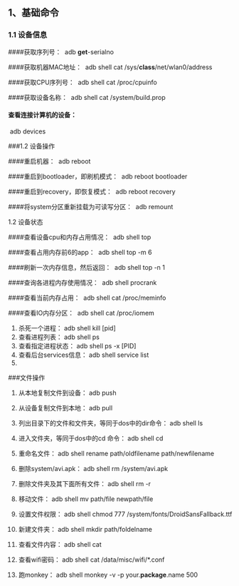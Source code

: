## 1、基础命令

### 1.1 设备信息

####获取序列号：
​           adb **get**-serialno

####获取机器MAC地址：
​           adb shell cat /sys/**class**/net/wlan0/address

####获取CPU序列号：
​          adb shell cat /proc/cpuinfo

####获取设备名称：
​          adb shell cat /system/build.prop

#### 查看连接计算机的设备：
​           adb devices



###1.2 设备操作

####重启机器：
​           adb reboot

####重启到bootloader，即刷机模式：
​           adb reboot     bootloader

####重启到recovery，即恢复模式：
​           adb reboot     recovery

####将system分区重新挂载为可读写分区：
​          adb remount



1.2 设备状态

####查看设备cpu和内存占用情况：
​          adb shell top

####查看占用内存前6的app：
​          adb shell top -m 6

####刷新一次内存信息，然后返回：
​          adb shell top -n 1

####查询各进程内存使用情况：
​          adb shell procrank

####查看当前内存占用：
​          adb shell cat /proc/meminfo

####查看IO内存分区：
​          adb shell cat /proc/iomem



1. 杀死一个进程：
             adb shell kill [pid]
2. 查看进程列表：
             adb shell ps
3. 查看指定进程状态：
             adb shell ps -x [PID]
4. 查看后台services信息：
             adb shell service list
5. 



###文件操作

1. 从本地复制文件到设备：
             adb push <local>     <remote>
2. 从设备复制文件到本地：
             adb pull <remote> <local>
3. 列出目录下的文件和文件夹，等同于dos中的dir命令：
             adb shell ls
4. 进入文件夹，等同于dos中的cd 命令：
             adb shell cd <folder>
5. 重命名文件：
             adb shell rename path/oldfilename path/newfilename
6. 删除system/avi.apk：
             adb shell rm /system/avi.apk
7. 删除文件夹及其下面所有文件：
             adb shell rm -r <folder>
8. 移动文件：
             adb shell mv path/file newpath/file
9. 设置文件权限：
             adb shell chmod 777     /system/fonts/DroidSansFallback.ttf
10. 新建文件夹：
              adb shell mkdir path/foldelname
11. 查看文件内容：
              adb shell cat <file>
12. 查看wifi密码：
              adb shell cat /data/misc/wifi/*.conf



1. 跑monkey：
             adb shell monkey -v -p your.**package**.name 500